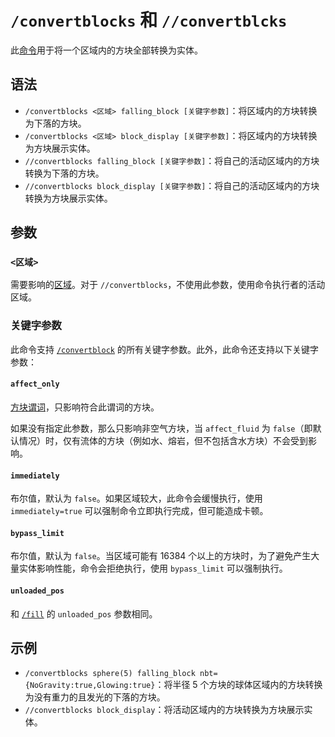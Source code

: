 # `/convertblocks` 和 `//convertblcks`

此[命令](../zh.md)用于将一个区域内的方块全部转换为实体。

## 语法

- `/convertblocks <区域> falling_block [关键字参数]`：将区域内的方块转换为下落的方块。
- `/convertblocks <区域> block_display [关键字参数]`：将区域内的方块转换为方块展示实体。
- `//convertblocks falling_block [关键字参数]`：将自己的活动区域内的方块转换为下落的方块。
- `//convertblocks block_display [关键字参数]`：将自己的活动区域内的方块转换为方块展示实体。

## 参数

### `<区域>`

需要影响的[区域](../../arguments/region/zh.md)。对于 `//convertblocks`，不使用此参数，使用命令执行者的活动区域。

### 关键字参数

此命令支持 [`/convertblock`](../convertblock/zh.md) 的所有关键字参数。此外，此命令还支持以下关键字参数：

#### `affect_only`

[方块谓词](/documents/arguments/block_predicate/zh.md)，只影响符合此谓词的方块。

如果没有指定此参数，那么只影响非空气方块，当 `affect_fluid` 为 `false`（即默认情况）时，仅有流体的方块（例如水、熔岩，但不包括含水方块）不会受到影响。

#### `immediately`

布尔值，默认为 `false`。如果区域较大，此命令会缓慢执行，使用 `immediately=true` 可以强制命令立即执行完成，但可能造成卡顿。

#### `bypass_limit`

布尔值，默认为 `false`。当区域可能有 16384 个以上的方块时，为了避免产生大量实体影响性能，命令会拒绝执行，使用 `bypass_limit` 可以强制执行。

#### `unloaded_pos`

和 [`/fill`](../fill/zh.md) 的 `unloaded_pos` 参数相同。

## 示例

- `/convertblocks sphere(5) falling_block nbt={NoGravity:true,Glowing:true}`：将半径 5 个方块的球体区域内的方块转换为没有重力的且发光的下落的方块。
- `//convertblocks block_display`：将活动区域内的方块转换为方块展示实体。